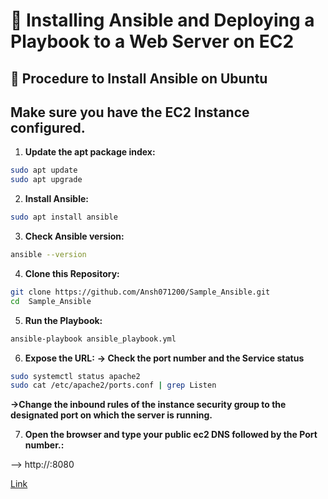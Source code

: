 # 🌟 Installing Ansible and Deploying a Playbook to a Web Server on EC2

## 🐧 Procedure to Install Ansible on Ubuntu

## Make sure you have the EC2 Instance configured.

1. **Update the apt package index:**

``` bash
sudo apt update
sudo apt upgrade
```

2. **Install Ansible:**

``` bash
sudo apt install ansible
```

3. **Check Ansible version:**

``` bash
ansible --version
```

4. **Clone this Repository:**

``` bash
git clone https://github.com/Ansh071200/Sample_Ansible.git
cd  Sample_Ansible
```

5. **Run the Playbook:**

``` bash
ansible-playbook ansible_playbook.yml
```

6. **Expose the URL:**
   **-> Check the port number and the Service status**

``` bash
sudo systemctl status apache2
sudo cat /etc/apache2/ports.conf | grep Listen
```
   **->Change the inbound rules of the instance security group to the designated port on which the server is running.**


7. **Open the browser and type your public ec2 DNS followed by the Port number.:**

--> http://<your-ec2-public-dns>:8080

[Link](http://localhost:8080)

